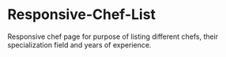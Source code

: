 # Responsive-Chef-List
Responsive chef page for purpose of listing different chefs, their specialization field and years of experience.
